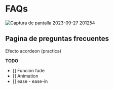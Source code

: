 # FAQs

![Captura de pantalla 2023-09-27 201254](https://github.com/PIMIENTA-S/FaQ/assets/80433456/b02191f5-0689-4860-b3a6-52c8bd754fd9)

## Pagina de preguntas frecuentes

Efecto acordeon (practica)

**TODO**

- [] Función fade
- [] Animation
- [] ease - ease-in